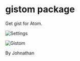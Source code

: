 # gistom package

Get gist for Atom.

![Settings](https://raw.github.com/johna1203/gistom/master/settings.gif)

![Gistom](https://raw.github.com/johna1203/gistom/master/gistom.gif)

By Johnathan
